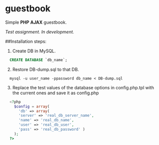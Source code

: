 # guestbook
Simple **PHP** **AJAX** guestbook.

_Test assignment. In development._

##Installation steps:

1. Create DB in MySQL.
  
  ```sql
    CREATE DATABASE `db_name`;
  ```
2. Restore DB-dump.sql to that DB.
  
  ```shell
    mysql -u user_name -ppassword db_name < DB-dump.sql
  ```
3. Replace the test values of the database options in config.php.tpl with the current ones and save it as config.php
  
  ```php
    <?php
      $config = array(
        'db' => array(
        'server' => 'real_db_server_name',
        'name' => 'real_db_name',
        'user' => 'real_db_user',
        'pass' => 'real_db_password' )
      );
    ?>
  ```
